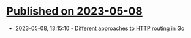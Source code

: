 # [Published on 2023-05-08](index.md)

* [2023-05-08, 13:15:10](https://lobste.rs/s/kult0i/different_approaches_http_routing_go) - [Different approaches to HTTP routing in Go](https://benhoyt.com/writings/go-routing/)
